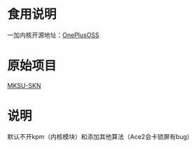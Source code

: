 # 食用说明
一加内核开源地址：[OnePlusOSS](https://github.com/OnePlusOSS/kernel_manifest)

# 原始项目
[MKSU-SKN](https://github.com/ShirkNeko/KernelSU)

# 说明
默认不开kpm（内核模块）和添加其他算法（Ace2会卡锁屏有bug）
